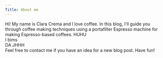 ```yaml
---
Title: About me
---
```


Hi! My name is Clara Crema and I love coffee. In this blog, I'll guide
you through coffee making techniques using a portafilter Espresso machine
for making Espresso-based coffees.
HUHU  
I bims  
DA JHHH  
Feel free to contact me if you have an idea for a new blog post. Have fun!